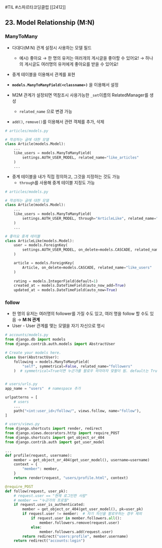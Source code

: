 #TIL #스파르타코딩클럽 [[2412]]

## 23. Model Relationship (M:N)
### ManyToMany
- 다대다(M:N) 관계 설정시 사용하는 모델 필드
    - 예시) 좋아요
        → 한 명의 유저는 여러개의 게시글을 좋아할 수 있어요!
        → 하나의 게시글도 여러명의 유저에게 좋아요를 받을 수 있어요!
        
- 중계 테이블을 이용해서 관계를 표현
- **`models.ManyToManyField(<classname>)`** 을 이용해서 설정
- M2M 관계가 설정되면 역참조시 사용가능한  `_set`이름의 RelatedManager를 생성
	- `related_name` 으로 변경 가능
- `add()`, `remove()`를 이용해서 관련 객체를 추가, 삭제
```python
# articles/models.py

# 작성하는 글에 대한 모델 
class Article(models.Model):
    ...    
    like_users = models.ManyToManyField(
        settings.AUTH_USER_MODEL, related_name="like_articles"
    )
    ...
```

- 중계 테이블을 내가 직접 정의하고, 그것을 지정하는 것도 가능
	- `through`를 사용해 중계 테이블 지정도 가능 
```python
# articles/models.py

# 작성하는 글에 대한 모델 
class Article(models.Model):
    ...    
    like_users = models.ManyToManyField(
        settings.AUTH_USER_MODEL, through="ArticleLike", related_name="like_articles"
    )
    ...

# 좋아요 중계 테이블
class ArticleLike(models.Model):
	user = models.ForeignKey(
		settings.AUTH_USER_MODEL, on_delete=models.CASCADE, related_name="like_articles"
	)

	article = models.ForeignKey(
		Article, on_delete=models.CASCADE, related_name="like_users"
	)
	
	rating = models.IntegerField(default=1)
	created_at = models.DateTimeField(auto_now_add=True)
	updated_at = models.DateTimeField(auto_now=True)
```


### follow
- 한 명의 유저는 여러명의 follower를 가질 수도 있고, 여러 명을 follow 할 수도 있음
	→ **M:N 관계**
- User - User 관계를 맺는 모델을 자기 자신으로 명시
```python
# accounts/models.py
from django.db import models
from django.contrib.auth.models import AbstractUser

# Create your models here.
class User(AbstractUser):
    following = models.ManyToManyField(
        "self", symmetrical=False, related_name="followers"
    )  # symmetrical=True이면 누군가를 팔로우 하자마자 맞팔이 됨. default는 True 
    
```
```python
# users/urls.py
app_name = "users"  # namespace 추가

urlpatterns = [
    # users
    ...
    path("<int:user_id>/follow/", views.follow, name="follow"),
]
```
```python
# users/views.py
from django.shortcuts import render, redirect
from django.views.decorators.http import require_POST
from django.shortcuts import get_object_or_404
from django.contrib.auth import get_user_model

...
def profile(request, username):
    member = get_object_or_404(get_user_model(), username=username)
    context = {
        "member": member,
    }
    return render(request, "users/profile.html", context)

@require_POST
def follow(request, user_pk):
	# request.user == "현재 로그인한 사람"
	# member == "누군가의 프로필"
    if request.user_is_authenticated:
        member = get_object_or_404(get_user_model(), pk=user_pk)
        if request.user != member:  # 자기 자신을 팔로우하는 경우 제외 
            if request.user in member.followers.all():
                member.followers.remove(request.user)
            else:
                member.followers.add(request.user)
        return redirect("users:profile", member.username)
    return redirect("accounts:login")
        
```

